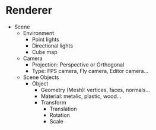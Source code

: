 # Renderer

- Scene
  - Environment
    - Point lights
    - Directional lights
    - Cube map
  - Camera
    - Projection: Perspective or Orthogonal
    - Type: FPS camera, Fly camera, Editor camera...
  - Scene Objects
    - Object
      - Geometry (Mesh): vertices, faces, normals...
      - Material: metalic, plastic, wood...
      - Transform
        - Translation
        - Rotation
        - Scale

